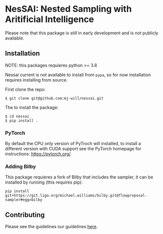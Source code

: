 # NesSAI: Nested Sampling with Aritificial Intelligence

Please note that this package is still in early development and is not publicly available.

## Installation

NOTE: this packages requieres python >= 3.8

Nessai current is not available to install from `pypa`, so for now installation requires installing from source.

First clone the repo:

```console
$ git clone git@github.com:mj-will/nessai.git
```

The to install the package:

```console
$ cd nessai
$ pip install .
```

### PyTorch

By default the CPU only version of PyTroch will installed, to install a different version with CUDA support see the PyTorch homepage for instructions: https://pytorch.org/.

### Adding Bilby

This package requieres a fork of Bilby that includes the sampler, it can be installed by running (this requires pip):

```
pip install git+https://git.ligo.org/michael.williams/bilby.git@flowproposal-sampler#egg=bilby
```


## Contributing

Please see the guidelines our guidelines [here](https://github.com/mj-will/nessai/blob/master/CONTRIBUTING.md).
